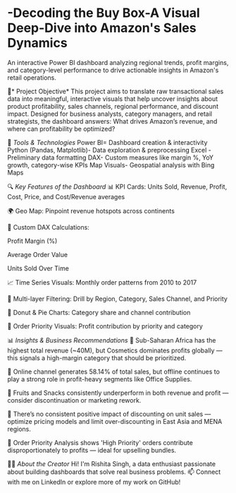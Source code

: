 # -Decoding the Buy Box-A Visual Deep-Dive into Amazon's Sales Dynamics
An interactive Power BI dashboard analyzing regional trends, profit margins, and category-level performance to drive actionable insights in Amazon's retail operations.


📌* Project Objective*
This project aims to translate raw transactional sales data into meaningful, interactive visuals that help uncover insights about product profitability, sales channels, regional performance, and discount impact. Designed for business analysts, category managers, and retail strategists, the dashboard answers:
What drives Amazon’s revenue, and where can profitability be optimized?


🧰 *Tools & Technologies*
Power BI=	Dashboard creation & interactivity
Python (Pandas, Matplotlib)-	Data exploration & preprocessing
Excel	-Preliminary data formatting
DAX-	Custom measures like margin %, YoY growth, category-wise KPIs
Map Visuals-	Geospatial analysis with Bing Maps


🔍 *Key Features of the Dashboard*
📊 KPI Cards: Units Sold, Revenue, Profit, Cost, Price, and Cost/Revenue averages

🌍 Geo Map: Pinpoint revenue hotspots across continents

🧠 Custom DAX Calculations:

Profit Margin (%)

Average Order Value

Units Sold Over Time

📈 Time Series Visuals: Monthly order patterns from 2010 to 2017

🧩 Multi-layer Filtering: Drill by Region, Category, Sales Channel, and Priority

🍩 Donut & Pie Charts: Category share and channel contribution

🧮 Order Priority Visuals: Profit contribution by priority and category



📊 *Insights & Business Recommendations*
🔹 Sub-Saharan Africa has the highest total revenue (~40M), but Cosmetics dominates profits globally — this signals a high-margin category that should be prioritized.

🔹 Online channel generates 58.14% of total sales, but offline continues to play a strong role in profit-heavy segments like Office Supplies.

🔹 Fruits and Snacks consistently underperform in both revenue and profit — consider discontinuation or marketing rework.

🔹 There’s no consistent positive impact of discounting on unit sales — optimize pricing models and limit over-discounting in East Asia and MENA regions.

🔹 Order Priority Analysis shows 'High Priority' orders contribute disproportionately to profits — ideal for upselling bundles.


🙋‍♀️ *About the Creator*
Hi! I'm Rishita Singh, a data enthusiast passionate about building dashboards that solve real business problems.
📫 Connect with me on LinkedIn or explore more of my work on GitHub!
